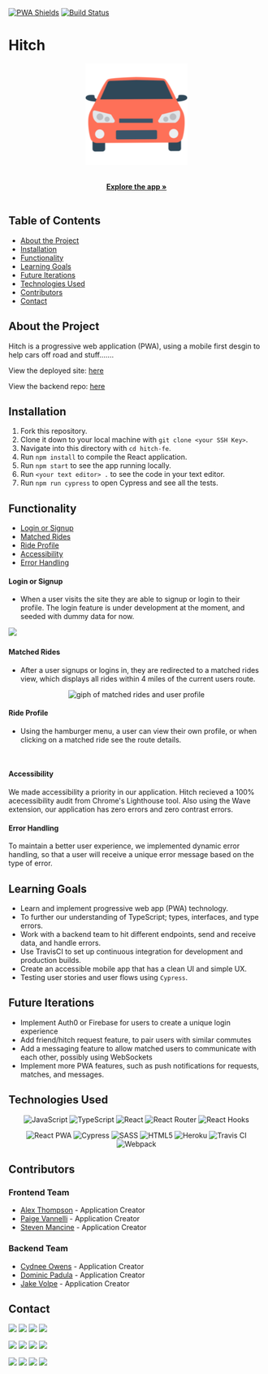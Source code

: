 [![PWA Shields](https://www.pwa-shields.com/1.0.0/series/react/solid/white/gray.svg)](https://hitch-a-ride-app.herokuapp.com/)
[![Build Status](https://travis-ci.com/hitch-2011/hitch-fe.svg?branch=main)](https://travis-ci.com/hitch-2011/hitch-fe.svg?branch=main)


<h1 align="left">Hitch</h1>

<p align="center">
  <a href="https://hitch-a-ride-app.herokuapp.com/">
    <img src="./public/logo192.png" alt="Red Cartoon Car" width="200" height='auto'>
  </a>
    <p align="center">
    <br />
    <a href="https://hitch-a-ride-app.herokuapp.com/"><strong>Explore the app »</strong></a>
    <br />
    <br />
    </p>
  </p>

## Table of Contents

* [About the Project](#about-the-project)
* [Installation](#installation)
* [Functionality](#functionality)
* [Learning Goals](#learning-goals)
* [Future Iterations](#future-iterations)
* [Technologies Used](#technologies-used)
* [Contributors](#contributors)
* [Contact](#contact)


## About the Project

Hitch is a progressive web application (PWA), using a mobile first desgin to help cars off road and stuff.......

View the deployed site: [here](https://hitch-a-ride-app.herokuapp.com/)

View the backend repo: [here](https://github.com/hitch-2011/hitch_backend)

## Installation

1. Fork this repository.
2. Clone it down to your local machine with `git clone <your SSH Key>`.
3. Navigate into this directory with `cd hitch-fe`.
4. Run `npm install` to compile the React application.
5. Run `npm start` to see the app running locally.
6. Run `<your text editor> .` to see the code in your text editor.
7. Run `npm run cypress` to open Cypress and see all the tests.


## Functionality
* [Login or Signup](#login-or-signup)
* [Matched Rides](#matched-rides)
* [Ride Profile](#ride-profile)
* [Accessibility](#accessibility)
* [Error Handling](#error-handling)

#### Login or Signup
  - When a user visits the site they are able to signup or login to their profile. The login feature is under development at the moment, and seeded with dummy data for now. 
<img src="https://media.giphy.com/media/0g3OcJGum2J8vgliaE/giphy.gif">

#### Matched Rides
  - After a user signups or logins in, they are redirected to a matched rides view, which displays all rides within 4 miles of the current users route. 
<p align="center">
  <img alt="giph of matched rides and user profile" src="https://media.giphy.com/media/9wjRWY2FySyyvDEyXo/giphy.gif">
</p>

#### Ride Profile
 - Using the hamburger menu, a user can view their own profile, or when clicking on a matched ride see the route details.
 <img src="" width="500" align="center">

#### Accessibility 

We made accessibility a priority in our application. Hitch recieved a 100% acecessibility audit from Chrome's Lighthouse tool. Also using the Wave extension, our application has zero errors and zero contrast errors. 

#### Error Handling
To maintain a better user experience, we implemented dynamic error handling, so that a user will receive a unique error message based on the type of error.


## Learning Goals

- Learn and implement progressive web app (PWA) technology.
- To further our understanding of TypeScript; types, interfaces, and type errors.
- Work with a backend team to hit different endpoints, send and receive data, and handle errors.
- Use TravisCI to set up continuous integration for development and production builds.
- Create an accessible mobile app that has a clean UI and simple UX.
- Testing user stories and user flows using `Cypress`.


## Future Iterations

- Implement Auth0 or Firebase for users to create a unique login experience
- Add friend/hitch request feature, to pair users with similar commutes
- Add a messaging feature to allow matched users to communicate with each other, possibly using WebSockets
- Implement more PWA features, such as push notifications for requests, matches, and messages.


## Technologies Used

<p align="center">
 <img alt="JavaScript" src="https://img.shields.io/badge/JavaScript-F7DF1E?style=for-the-badge&logo=javascript&logoColor=black">
 <img alt="TypeScript" src="https://img.shields.io/badge/TypeScript-007ACC?style=for-the-badge&logo=typescript&logoColor=white">
 <img alt="React" src="https://img.shields.io/badge/React-20232A?style=for-the-badge&logo=react&logoColor=61DAFB">
 <img alt="React Router" src="https://img.shields.io/badge/React_Router-CA4245?style=for-the-badge&logo=react-router&logoColor=white">
 <img alt="React Hooks" src="https://img.shields.io/badge/React Hooks-20232A?style=for-the-badge&logo=react&logoColor=61DAFB">
</p>
<p align="center">
 <img alt="React PWA" src="https://img.shields.io/badge/React PWA-007ACC?style=for-the-badge&logo=react&logoColor=61DAFB">
 <img alt="Cypress" src="https://img.shields.io/badge/cypress-17202C?style=for-the-badge&logo=cypress&logoColor=white">
 <img alt="SASS" src="https://img.shields.io/badge/Sass-CC6699?style=for-the-badge&logo=sass&logoColor=white">
 <img alt="HTML5" src="https://img.shields.io/badge/HTML5-E34F26?style=for-the-badge&logo=html5&logoColor=white">
 <img alt="Heroku" src="https://img.shields.io/badge/Heroku-430098?style=for-the-badge&logo=heroku&logoColor=white">
 <img alt="Travis CI" src="https://img.shields.io/badge/Travis CI-3EAAAF?style=for-the-badge&logo=travis-ci&logoColor=white">
 <img alt="Webpack" src="https://img.shields.io/badge/webpack%20-%238DD6F9.svg?&style=for-the-badge&logo=webpack&logoColor=black">
</p>


## Contributors

### Frontend Team
* [Alex Thompson](https://github.com/alexthompson207) - Application Creator
* [Paige Vannelli](https://github.com/PaigeVannelli) - Application Creator
* [Steven Mancine](https://github.com/itsnameissteven) - Application Creator
### Backend Team
* [Cydnee Owens](https://github.com/cowens87) - Application Creator
* [Dominic Padula](https://github.com/domo2192) - Application Creator
* [Jake Volpe](https://github.com/javolpe) - Application Creator


## Contact

[<img src="https://img.shields.io/badge/LinkedIn-alex--thompson-informational?style=for-the-badge&labelColor=black&logo=linkedin&logoColor=0077b5&&color=0077b5"/>][linkedin]
[<img src="https://img.shields.io/badge/Github-AlexThompson207-informational?style=for-the-badge&labelColor=black&logo=github&color=8B0BD5"/>][github]
[<img src="https://img.shields.io/badge/LinkedIn-paige--vannelli-informational?style=for-the-badge&labelColor=black&logo=linkedin&logoColor=0077b5&&color=0077b5"/>][linkedin2]
[<img src="https://img.shields.io/badge/Github-PaigeVannelli-informational?style=for-the-badge&labelColor=black&logo=github&color=8B0BD5"/>][github2]

[<img src="https://img.shields.io/badge/LinkedIn-steven--mancine-informational?style=for-the-badge&labelColor=black&logo=linkedin&logoColor=0077b5&&color=0077b5"/>][linkedin3]
[<img src="https://img.shields.io/badge/Github-itsnameissteven-informational?style=for-the-badge&labelColor=black&logo=github&color=8B0BD5"/>][github3]
[<img src="https://img.shields.io/badge/LinkedIn-cydnee--owens-informational?style=for-the-badge&labelColor=black&logo=linkedin&logoColor=0077b5&&color=0077b5"/>][linkedin4]
[<img src="https://img.shields.io/badge/Github-cowens87-informational?style=for-the-badge&labelColor=black&logo=github&color=8B0BD5"/>][github4]

[<img src="https://img.shields.io/badge/LinkedIn-dominic--padula-informational?style=for-the-badge&labelColor=black&logo=linkedin&logoColor=0077b5&&color=0077b5"/>][linkedin5]
[<img src="https://img.shields.io/badge/Github-domo2192-informational?style=for-the-badge&labelColor=black&logo=github&color=8B0BD5"/>][github5]
[<img src="https://img.shields.io/badge/LinkedIn-jake--volpe-informational?style=for-the-badge&labelColor=black&logo=linkedin&logoColor=0077b5&&color=0077b5"/>][linkedin6]
[<img src="https://img.shields.io/badge/Github-javolpe-informational?style=for-the-badge&labelColor=black&logo=github&color=8B0BD5"/>][github6]



<!-- Personal Definitions  -->

[linkedin]: https://www.linkedin.com/in/alex-thompson-he-him/
[github]: https://github.com/alexthompson207
[linkedin2]: https://www.linkedin.com/in/paigevannelli/
[github2]: https://github.com/PaigeVannelli
[linkedin3]: https://www.linkedin.com/in/steven-mancine-13509521/
[github3]: https://github.com/itsnameissteven
[linkedin4]: https://www.linkedin.com/in/cydnee-owens-5280/
[github4]: https://github.com/cowens87
[linkedin5]: https://www.linkedin.com/in/dominic-padula/
[github5]: https://github.com/domo2192
[linkedin6]: https://www.linkedin.com/in/jake-volpe-bb602b126/
[github6]: https://github.com/javolpe
